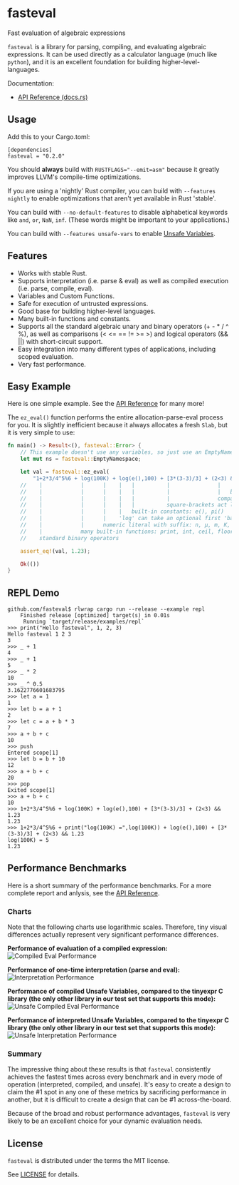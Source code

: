 # fasteval
Fast evaluation of algebraic expressions

`fasteval` is a library for parsing, compiling, and evaluating algebraic expressions.
It can be used directly as a calculator language (much like `python`), and it is
an excellent foundation for building higher-level-languages.

Documentation:

* [API Reference (docs.rs)](https://docs.rs/fasteval/)


## Usage

Add this to your Cargo.toml:

    [dependencies]
    fasteval = "0.2.0"


You should **always** build with `RUSTFLAGS="--emit=asm"` because it greatly improves LLVM's compile-time optimizations.

If you are using a 'nightly' Rust compiler, you can build with `--features nightly` to enable optimizations that aren't yet available in Rust 'stable'.

You can build with `--no-default-features` to disable alphabetical keywords like `and`, `or`, `NaN`, `inf`.  (These words might be important to your applications.)

You can build with `--features unsafe-vars` to enable [Unsafe Variables](https://docs.rs/fasteval/#unsafe-variables).


## Features
* Works with stable Rust.
* Supports interpretation (i.e. parse & eval) as well as compiled execution (i.e. parse, compile, eval).
* Variables and Custom Functions.
* Safe for execution of untrusted expressions.
* Good base for building higher-level languages.
* Many built-in functions and constants.
* Supports all the standard algebraic unary and binary operators (+ - * / ^ %),
  as well as comparisons (< <= == != >= >) and logical operators (&& ||) with
  short-circuit support.
* Easy integration into many different types of applications, including scoped evaluation.
* Very fast performance.


## Easy Example

Here is one simple example.  See the [API Reference](https://docs.rs/fasteval/#examples) for many more!

The `ez_eval()` function performs the entire allocation-parse-eval process
for you.  It is slightly inefficient because it always allocates a
fresh `Slab`, but it is very simple to use:

```rust
fn main() -> Result<(), fasteval::Error> {
    // This example doesn't use any variables, so just use an EmptyNamespace:
    let mut ns = fasteval::EmptyNamespace;

    let val = fasteval::ez_eval(
        "1+2*3/4^5%6 + log(100K) + log(e(),100) + [3*(3-3)/3] + (2<3) && 1.23",    &mut ns)?;
    //    |            |      |    |   |          |               |   |
    //    |            |      |    |   |          |               |   boolean logic with short-circuit support
    //    |            |      |    |   |          |               comparisons
    //    |            |      |    |   |          square-brackets act like parenthesis
    //    |            |      |    |   built-in constants: e(), pi()
    //    |            |      |    'log' can take an optional first 'base' argument, defaults to 10
    //    |            |      numeric literal with suffix: n, µ, m, K, M, G, T
    //    |            many built-in functions: print, int, ceil, floor, abs, sign, log, round, min, max, sin, asin, ...
    //    standard binary operators

    assert_eq!(val, 1.23);

    Ok(())
}
```


## REPL Demo
```text
github.com/fasteval$ rlwrap cargo run --release --example repl
    Finished release [optimized] target(s) in 0.01s
     Running `target/release/examples/repl`
>>> print("Hello fasteval", 1, 2, 3)
Hello fasteval 1 2 3
3
>>> _ + 1
4
>>> _ + 1
5
>>> _ * 2
10
>>> _ ^ 0.5
3.1622776601683795
>>> let a = 1
1
>>> let b = a + 1
2
>>> let c = a + b * 3
7
>>> a + b + c
10
>>> push
Entered scope[1]
>>> let b = b + 10
12
>>> a + b + c
20
>>> pop
Exited scope[1]
>>> a + b + c
10
>>> 1+2*3/4^5%6 + log(100K) + log(e(),100) + [3*(3-3)/3] + (2<3) && 1.23
1.23
>>> 1+2*3/4^5%6 + print("log(100K) =",log(100K)) + log(e(),100) + [3*(3-3)/3] + (2<3) && 1.23
log(100K) = 5
1.23
```

## Performance Benchmarks

Here is a short summary of the performance benchmarks.  For a more complete report and anlysis, see the [API Reference](https://docs.rs/fasteval/#performance-benchmarks).

### Charts
Note that the following charts use logarithmic scales.  Therefore, tiny
visual differences actually represent very significant performance
differences.

**Performance of evaluation of a compiled expression:**  
![Compiled Eval Performance](https://raw.githubusercontent.com/likebike/fasteval/master/benches/results/20191225/fasteval-compiled.png)

**Performance of one-time interpretation (parse and eval):**  
![Interpretation Performance](https://raw.githubusercontent.com/likebike/fasteval/master/benches/results/20191225/fasteval-interp.png)

**Performance of compiled Unsafe Variables, compared to the tinyexpr C library (the
only other library in our test set that supports this mode):**  
![Unsafe Compiled Eval Performance](https://raw.githubusercontent.com/likebike/fasteval/master/benches/results/20191225/fasteval-compiled-unsafe.png)

**Performance of interpreted Unsafe Variables, compared to the tinyexpr C library (the
only other library in our test set that supports this mode):**  
![Unsafe Interpretation Performance](https://raw.githubusercontent.com/likebike/fasteval/master/benches/results/20191225/fasteval-interp-unsafe.png)

### Summary

The impressive thing about these results is that `fasteval` consistently
achieves the fastest times across every benchmark and in every mode of
operation (interpreted, compiled, and unsafe).  It's easy to create a
design to claim the #1 spot in any one of these metrics by sacrificing
performance in another, but it is difficult to create a design that can be
#1 across-the-board.

Because of the broad and robust performance advantages, `fasteval` is very
likely to be an excellent choice for your dynamic evaluation needs.


## License
`fasteval` is distributed under the terms the MIT license.

See [LICENSE](https://github.com/likebike/fasteval/blob/master/LICENSE) for details.

